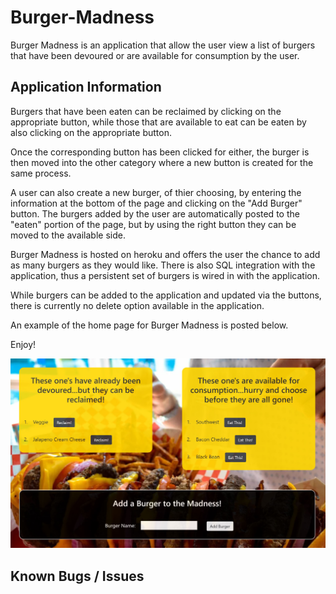 # Burger-Madness
Burger Madness is an application that allow the user view a list of burgers that have been devoured or are available for consumption by the user. 

## Application Information
Burgers that have been eaten can be reclaimed by clicking on the appropriate button, while those that are available to eat can be eaten by also clicking on the appropriate button. 

Once the corresponding button has been clicked for either, the burger is then moved into the other category where a new button is created for the same process.

A user can also create a new burger, of thier choosing, by entering the information at the bottom of the page and clicking on the "Add Burger" button. The burgers added by the user are automatically posted to the "eaten" portion of the page, but by using the right button they can be moved to the available side.

Burger Madness is hosted on heroku and offers the user the chance to add as many burgers as they would like. There is also SQL integration with the application, thus a persistent set of burgers is wired in with the application.

While burgers can be added to the application and updated via the buttons, there is currently no delete option available in the application.

An example of the home page for Burger Madness is posted below.

Enjoy!

![Burger Madness Home Page](/public/assets/img/BurgerApp.JPG)

## Known Bugs / Issues